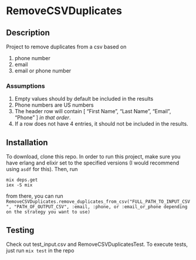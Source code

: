 # RemoveCSVDuplicates

## Description
Project to remove duplicates from a csv based on 
1. phone number
2. email
3. email or phone number

### Assumptions
1. Empty values should by default be included in the results
2. Phone numbers are US numbers
3. The header row will contain [ “First Name”, “Last Name”, “Email”, “Phone” ] *in that order*.
4. If a row does not have 4 entries, it should not be included in the results.

## Installation

To download, clone this repo. In order to run this project, 
make sure you have erlang and elixir set to the specified versions (I would recommend using `asdf` for this). Then, run

```
mix deps.get
iex -S mix
```

from there, you can run `RemoveCSVDuplicates.remove_duplicates_from_csv("FULL_PATH_TO_INPUT_CSV", "PATH_OF_OUTPUT_CSV", :email, :phone, or :email_or_phone depending on the strategy you want to use)`


## Testing
Check out test_input.csv and RemoveCSVDuplicatesTest. To execute tests, just run `mix test` in the repo